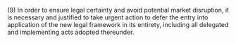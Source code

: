 (9) In order to ensure legal certainty and avoid potential market disruption, it is necessary and justified to take urgent action to defer the entry into application of the new legal framework in its entirety, including all delegated and implementing acts adopted thereunder.